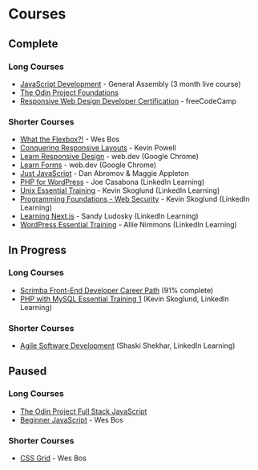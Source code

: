 # Courses

## Complete

### Long Courses

- [JavaScript Development](https://generalassemb.ly/education/javascript-development/sydney) - General Assembly (3 month live course)
- [The Odin Project Foundations](https://www.theodinproject.com/paths/foundations/courses/foundations)
- [Responsive Web Design Developer Certification](https://www.freecodecamp.org/certification/mchlol/responsive-web-design) - freeCodeCamp

### Shorter Courses

- [What the Flexbox?!](https://flexbox.io/) - Wes Bos
- [Conquering Responsive Layouts](https://courses.kevinpowell.co/courses/conquering-responsive-layouts) - Kevin Powell
- [Learn Responsive Design](https://web.dev/learn/design/) - web.dev (Google Chrome)
- [Learn Forms](https://web.dev/learn/forms/) - web.dev (Google Chrome)
- [Just JavaScript](https://justjavascript.com/) - Dan Abromov & Maggie Appleton
- [PHP for WordPress](https://www.linkedin.com/learning/php-for-wordpress) - Joe Casabona (LinkedIn Learning)
- [Unix Essential Training](https://www.linkedin.com/learning/unix-essential-training) - Kevin Skoglund (LinkedIn Learning)
- [Programming Foundations - Web Security](https://www.linkedin.com/learning/programming-foundations-web-security-22680062) - Kevin Skoglund (LinkedIn Learning)
- [Learning Next.js](https://www.linkedin.com/learning/learning-next-js) - Sandy Ludosky (LinkedIn Learning)
- [WordPress Essential Training](https://www.linkedin.com/learning/wordpress-essential-training-22616273) - Allie Nimmons (LinkedIn Learning)

## In Progress

### Long Courses

- [Scrimba Front-End Developer Career Path](https://scrimba.com/learn/frontend) (91% complete)
- [PHP with MySQL Essential Training 1](https://www.linkedin.com/learning/php-with-mysql-essential-training-1-the-basics) (Kevin Skoglund, LinkedIn Learning)

### Shorter Courses

- [Agile Software Development](https://www.linkedin.com/learning/agile-software-development) (Shaski Shekhar, LinkedIn Learning)

## Paused

### Long Courses

- [The Odin Project Full Stack JavaScript](https://www.theodinproject.com/paths/full-stack-javascript)
- [Beginner JavaScript](https://beginnerjavascript.com/) - Wes Bos

### Shorter Courses

- [CSS Grid](https://cssgrid.io/) - Wes Bos
